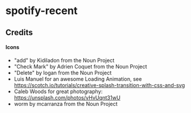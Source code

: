 # spotify-recent

## Credits

#### Icons
* "add" by Kidiladon from the Noun Project
* "Check Mark" by Adrien Coquet from the Noun Project
* "Delete" by logan from the Noun Project
* Luis Manuel for an awesome Loading Animation, see https://scotch.io/tutorials/creative-splash-transition-with-css-and-svg
* Caleb Woods for great photography: https://unsplash.com/photos/vHvUqnt31wU
* worm by mcarranza from the Noun Project
